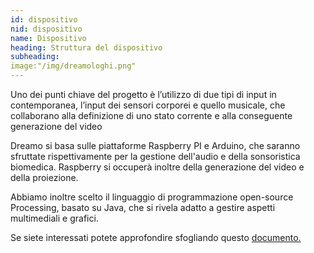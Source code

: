 ```yaml
---
id: dispositivo
nid: dispositivo
name: Dispositivo
heading: Struttura del dispositivo 
subheading: 
image:"/img/dreamologhi.png"
---
```


<p>Uno dei punti chiave del progetto è l’utilizzo di due tipi di input in contemporanea, l’input dei sensori corporei e quello musicale, che collaborano alla definizione di uno stato corrente e alla conseguente generazione del video </p>
<p>Dreamo si basa sulle piattaforme Raspberry PI e Arduino, che saranno sfruttate rispettivamente per la gestione dell'audio e della sonsoristica biomedica. Raspberry si occuperà inoltre della generazione del video e della proiezione.</p>
<p>Abbiamo inoltre scelto il linguaggio di programmazione open-source Processing, basato su Java, che si rivela adatto a gestire aspetti multimediali e grafici.</p>
<p> Se siete interessati potete approfondire sfogliando questo <a href="https://drive.google.com/open?id=1OZDLGxfbXZeDAKrvFt3UCfgj15zuz4HuL2U-3lGGjKE"> documento.


<!-- frase originale: <p>Queste informazioni vengono quindi utilizzate per scegliere l'effetto visivo che più si adatta alla performance, nonché per rendere il video reattivo e dinamico.</p> -->
<!-- image: "/img/dreamologhi.png" -->

